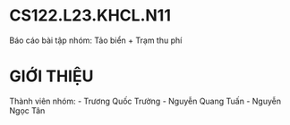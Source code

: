 # CS122.L23.KHCL.N11
Báo cáo  bài tập nhóm: Tảo biển + Trạm thu phí
# GIỚI THIỆU
  Thành viên nhóm:
    - Trương Quốc Trường
    - Nguyễn Quang Tuấn
    - Nguyễn Ngọc Tân
